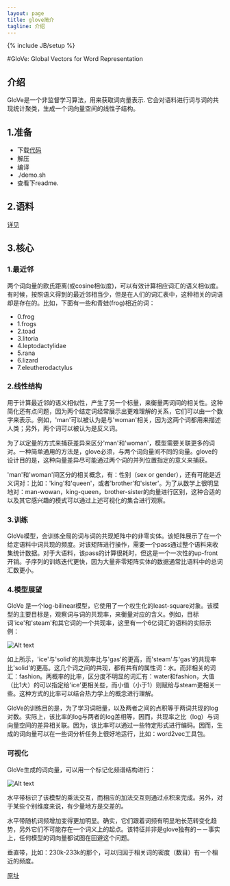 ```yaml
---
layout: page
title: glove简介 
tagline: 介绍
---
```

{% include JB/setup %}

#GloVe: Global Vectors for Word Representation

## 介绍

GloVe是一个非监督学习算法，用来获取词向量表示. 它会对语料进行词与词的共现统计聚类，生成一个词向量空间的线性子结构。

## 1.准备

- 下载[代码](http://www-nlp.stanford.edu/software/glove.tar.gz)
- 解压
- 编译
- ./demo.sh
- 查看下readme.

## 2.语料

[详见](http://nlp.stanford.edu/projects/glove/)


## 3.核心

### 1.最近邻

两个词向量的欧氏距离(或cosine相似度)，可以有效计算相应词汇的语义相似度。有时候，按照语义得到的最近邻相当少，但是在人们的词汇表中，这种相关的词语却是存在的。比如，下面有一些和青蛙(frog)相近的词：
    
- 0.frog
- 1.frogs
- 2.toad
- 3.litoria
- 4.leptodactylidae
- 5.rana
- 6.lizard
- 7.eleutherodactylus

### 2.线性结构

用于计算最近邻的语义相似性，产生了另一个标量，来衡量两词间的相关性。这种简化还有点问题，因为两个结定词经常展示出更难理解的关系，它们可以由一个数字来表示。例如，'man'可以被认为是与'woman'相关，因为这两个词都用来描述人类；另外，两个词可以被认为是反义词。

为了以定量的方式来捕获差异来区分'man'和'woman'，模型需要关联更多的词对。一种简单通用的方法是，glove必须，与两个词向量间不同的向量。glove的设计目的是，这种向量差异尽可能通过两个词的并列位置指定的意义来捕获。

'man'和'woman'间区分的相关概念，有：性别（sex or gender），还有可能是近义词对：比如：'king'和'queen'，或者'brother'和'sister'。为了从数学上很明显地对：man-wowan，king-queen，brother-sister的向量进行区别，这种合适的以及其它感兴趣的模式可以通过上述可视化的集合进行观察。


### 3.训练

GloVe模型，会训练全局的词与词的共现矩阵中的非零实体。该矩阵展示了在一个给定语料中词共现的频度。对该矩阵进行操作，需要一个pass通过整个语料来收集统计数据。对于大语料，该pass的计算很耗时，但这是一个一次性的up-front开销。子序列的训练迭代更快，因为大量非零矩阵实体的数据通常比语料中的总词汇数更小。

### 4.模型展望

GloVe 是一个log-bilinear模型，它使用了一个权生化的least-square对象。该模型的主要目标是，观察词与词的共现率，来衡量对应的含义。例如，目标词'ice'和'steam'和其它词的一个共现率，这里有一个6亿词汇的语料的实际示例：

![Alt text](http://nlp.stanford.edu/projects/glove/images/table.png)

如上所示，'ice'与'solid'的共现率比与'gas'的更高，而'steam'与'gas'的共现率比'solid'的更高。这几个词之间的共现，都有共有的属性词：水。而非相关的词汇：fashion。两概率的比率，区分度不明显的词汇有：water和fashion，大值（比1大）的可以指定给'ice'更相关些，而小值（小于1）则赋给与steam更相关一些。这种方式的比率可以结合热力学上的概念进行理解。

GloVe的训练目的是，为了学习词相量，以及两者之间的点积等于两词共现的log对数。实际上，该比率的log与两者的log差相等，因而，共现率之比（log）与词向量空间的差异相关联。因为，该比率可以通过一些特定形式进行编码。因而，生成的词向量可以在一些词分析任务上很好地运行，比如：word2vec工具包。

### 可视化

GloVe生成的词向量，可以用一个标记化频谱结构进行：

![Alt text](http://nlp.stanford.edu/projects/glove/images/word_vectors.jpg)


水平带标识了该模型的乘法交互，而相应的加法交互则通过点积来完成。另外，对于某些个别维度来说，有少量地方是交差的。

水平带随机词频增加变得更加明显。确实，它们跟着词频有明显地长范转变化趋势，另外它们不可能存在一个词义上的起点。该特征并非是glove独有的－－事实上，任何模型的词向量都试图在回避这个问题。

垂直带，比如：230k-233k的那个，可以归因于相关词的密度（数目）有一个相近的频度。




[原址](http://nlp.stanford.edu/projects/glove/)
